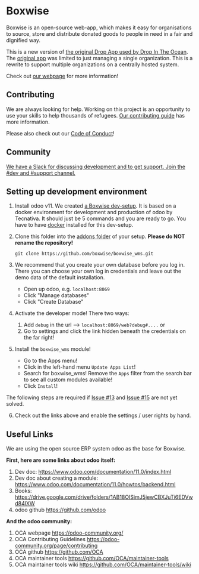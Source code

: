 # Boxwise

Boxwise is an open-source web-app,
which makes it easy for organisations
to source, store and distribute
donated goods to people in need
in a fair and dignified way.

This is a new version of [the original Drop App used by Drop In The Ocean](https://www.drapenihavet.no/en/the-drop-app-2/). The [original app](https://bitbucket.org/wishingtree/themarket/src/master/) was limited to just managing a single organization. This is a rewrite to support multiple organizations on a centrally hosted system.

Check out [our webpage](https://www.boxwise.co) for more information!

## Contributing

We are always looking for help. Working on this project is an opportunity to use your skills to help thousands of refugees. [Our contributing guide](CONTRIBUTING.md) has more information.

Please also check out our [Code of Conduct](CODE_OF_CONDUCT.md)!

## Community

[We have a Slack for discussing development and to get support. Join the #dev and #support channel.](https://join.slack.com/t/boxwise/shared_invite/enQtMzE4NzExMjkxNTM2LTk0MzY2Mjg0MTY5ZmJjMjI1ODNmODZiNmJlNTAwM2Y4MmJkZDJjZWEyNzk0YTQyZGI0ZTYxMTc2NTgxNjk1ZTM)

## Setting up development environment

1.  Install odoo v11. We created [a Boxwise dev-setup](https://github.com/boxwise/boxwise-doodba). It is based on a docker environment for development and production of odoo by Tecnativa. It should just be 5 commands and you are ready to go. You have to have [docker](https://docs.docker.com/install/) installed for this dev-setup.

2.  Clone this folder into the [addons folder](https://github.com/humanilog/dev-setup/tree/11.0/addons) of your setup. **Please do NOT rename the repository!**

    `git clone https://github.com/boxwise/boxwise_wms.git`

3.  We recommend that you create your own database before you log in. There you can choose your own log in credentials and leave out the demo data of the default installation. 

    - Open up odoo, e.g. `localhost:8069`
    - Click "Manage databases"
    - Click "Create Database"

4. Activate the developer mode! There two ways:

    1. Add `debug` in the url --> `localhost:8069/web?debug#....` or
    2. Go to settings and click the link hidden beneath the credentials on the far right! 

5.  Install the `boxwise_wms` module!

    - Go to the Apps menu!
    - Click in the left-hand menu `Update Apps List`!
    - Search for boxwise_wms! Remove the `Apps` filter from the search bar to see all custom modules available!
    - Click `Install`!
    
The following steps are required if [Issue #13](https://github.com/boxwise/boxwise_wms/issues/13) and [Issue #15](https://github.com/boxwise/boxwise_wms/issues/15) are not yet solved.

6.  Check out the links above and enable the settings / user rights by hand.

## Useful Links

We are using the open source ERP system odoo as the base for Boxwise. 

**First, here are some links about odoo itself:**

1. Dev doc:
https://www.odoo.com/documentation/11.0/index.html
2. Dev doc about creating a module: 
https://www.odoo.com/documentation/11.0/howtos/backend.html
3. Books:
https://drive.google.com/drive/folders/1AB18OISimJ5jewCBXJuTi6EDVwd84lXW
4. odoo github
https://github.com/odoo

**And the odoo community:**

1. OCA webpage
https://odoo-community.org/
2. OCA Contributing Guidelines
https://odoo-community.org/page/contributing
3. OCA github
https://github.com/OCA
4. OCA maintainer tools
https://github.com/OCA/maintainer-tools
5. OCA maintainer tools wiki
https://github.com/OCA/maintainer-tools/wiki
